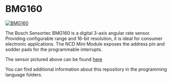# BMG160

[![BMG160](BMG160_I2CS_A_2-380x253_.png)](https://store.ncd.io/product/bmg160-16-bit-triaxial-%C2%B1125s-to-%C2%B12000s-gyroscope-sensor-i2c-mini-module/)

The Bosch Sensortec BMG160 is a digital 3-axis angular rate sensor. Providing configurable range and 16-bit resolution, it is ideal for consumer electronic applications. The NCD Mini Module exposes the address pin and sodder pads for the programmable interrupts.

The sensor pictured above can be found [here](https://store.ncd.io/product/bmg160-16-bit-triaxial-%C2%B1125s-to-%C2%B12000s-gyroscope-sensor-i2c-mini-module/)

You can find additional information about this repository in the programming language folders.

